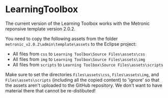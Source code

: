 LearningToolbox
===============

The current version of the Learning Toolbox works with the Metronic reponsive template version 2.0.2.

You need to copy the following assets from the folder ```metronic_v2.0.2\admin\template\assets``` to the Eclipse project:
   - All files from ```css``` to ```Learning Toolbox\Source Files\assets\css```
   - All files from ```img``` to ```Learning Toolbox\Source Files\assets\img```
   - All files from ```scripts``` to ```Learning Toolbox\Source Files\assets\scripts```

Make sure to set the directories ```Files\assets\css```,  ```Files\assets\img```, and ```Files\assets\scripts``` (including all the copied content) to 'ignore' so that the assets aren't uploaded to the 
GitHub repository. We don't want to have material there that cannot be re-distibuted!

